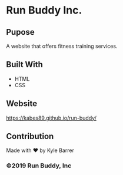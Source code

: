 # Run Buddy Inc.

## Pupose
A website that offers fitness training services.

## Built With
* HTML
* CSS

## Website
https://kabes89.github.io/run-buddy/

## Contribution
Made with ❤️ by Kyle Barrer

### ©️2019 Run Buddy, Inc